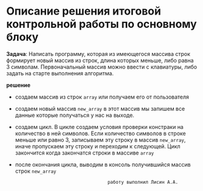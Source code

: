 # Описание решения итоговой контрольной работы по основному блоку
**Задача**: Написать программу, которая из имеющегося массива строк формирует новый массив из строк, длина которых меньше, либо равна 3 символам. Первоначальный массив можно ввести с клавиатуры, либо задать на старте выполнения алгоритма.

**решение**

* создаем массив из строк `array` или получаем его от пользователя
* создаем новый массив `new_array` в этот массив мы запишем все данные которые получаться у нас на выходе.
* создаем цикл. В цикле создаем условия проверки констраки на количество в ней символов. Если количество символов в строке меньше или равно 3, записываем эту строку в массив `new_array`, иначе пропускаем эту строку и переходим к следующей.
Цикл закончится когда закончатся строки в массиве `array`
* после окончания цикла, выводим в консоль получившийся массив строк `new_array`



                                        работу выполнил Лисин А.А.

